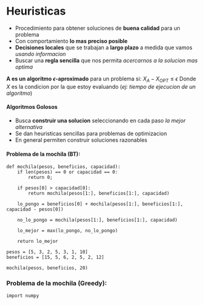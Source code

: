 
# Heuristicas
- Procedimiento para obtener soluciones de **buena calidad** para un problema
- Con comportamiento **lo mas preciso posible**
- **Decisiones locales** que se trabajan a **largo plazo** a medida que vamos _usando informacion_
- Buscar una **regla sencilla** que nos permita _acercarnos a la solucion mas optima_

**A es un algoritmo $\epsilon$-aproximado** para un problema si:
$X_A − X_{OPT} \le \epsilon$ 
Donde $X$ es la condicion por la que estoy evaluando (_ej: tiempo de ejecucion de un algoritmo_)
#### Algoritmos Golosos
- Busca **construir una solucion** seleccionando en cada paso _la mejor alternativa_
- Se dan heuristicas sencillas para problemas de optimizacion
- En general permiten construir soluciones razonables

#### Problema de la mochila (BT):
```
def mochila(pesos, beneficios, capacidad):
	if len(pesos) == 0 or capacidad == 0:
		return 0;

	if pesos[0]	> capacidad[0]:
		return mochila(pesos[1:], beneficios[1:], capacidad)
	
	lo_pongo = beneficios[0] + mochila(pesos[1:], beneficios[1:], capacidad - pesos[0])
	
	no_lo_pongo = mochila(pesos[1:], beneficios[1:], capacidad)
	
	lo_mejor = max(lo_pongo, no_lo_pongo)
	
	return lo_mejor
		
pesos = [5, 3, 2, 5, 3, 1, 10]
beneficios = [15, 5, 6, 2, 5, 2, 12]
		
mochila(pesos, beneficios, 20)
```

### Problema de la mochila (Greedy):
```
import numpy

```